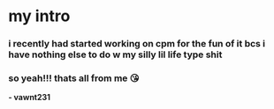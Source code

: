 # my intro

### i recently had started working on cpm for the fun of it bcs i have nothing else to do w my silly lil life type shit <br>
### so yeah!!! thats all from me 😘

**- vawnt231**
